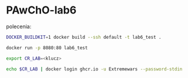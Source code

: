 # PAwChO-lab6

polecenia:
```bash
DOCKER_BUILDKIT=1 docker build --ssh default -t lab6_test .
```
```bash
docker run -p 8080:80 lab6_test
```
```bash
export CR_LAB=<klucz>
```
```bash
echo $CR_LAB | docker login ghcr.io -u Extremewars --password-stdin
```
